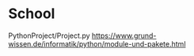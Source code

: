 # School


PythonProject/Project.py
https://www.grund-wissen.de/informatik/python/module-und-pakete.html
